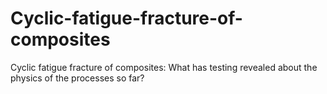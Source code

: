 # Cyclic-fatigue-fracture-of-composites
Cyclic fatigue fracture of composites: What has testing revealed about the physics of the processes so far?
